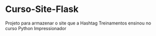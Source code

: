 # Curso-Site-Flask
 Projeto para armazenar o site que a Hashtag Treinamentos ensinou no curso Python Impressionador
